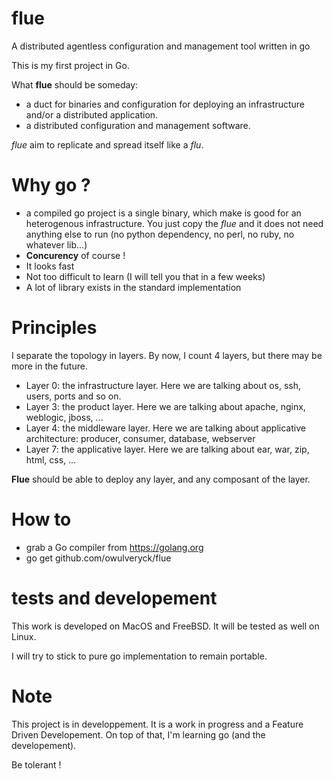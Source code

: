 # flue
A distributed agentless configuration and management tool written in go

This is my first project in Go.

What **flue** should be someday:
- a duct for binaries and configuration for deploying an infrastructure and/or a distributed application.
- a distributed configuration and management software.

*flue* aim to replicate and spread itself like a *flu*.

# Why go ?

- a compiled go project is a single binary, which make is good for an heterogenous infrastructure. You just copy the *flue* and it does not need anything else to run (no python dependency, no perl, no ruby, no whatever lib...)
- **Concurency** of course !
- It looks fast
- Not too difficult to learn (I will tell you that in a few weeks)
- A lot of library exists in the standard implementation

# Principles

I separate the topology in layers.
By now, I count 4 layers, but there may be more in the future.
- Layer 0: the infrastructure layer. Here we are talking about os, ssh, users, ports and so on.
- Layer 3: the product layer. Here we are talking about apache, nginx, weblogic, jboss, ...
- Layer 4: the middleware layer. Here we are talking about applicative architecture: producer, consumer, database, webserver
- Layer 7: the applicative layer. Here we are talking about ear, war, zip, html, css, ...

**Flue** should be able to deploy any layer, and any composant of the layer.

# How to

* grab a Go compiler from https://golang.org
* go get github.com/owulveryck/flue

# tests and developement

This work is developed on MacOS and FreeBSD.
It will be tested as well on Linux.

I will try to stick to pure go implementation to remain portable.

# Note
This project is in developpement.
It is a work in progress and a Feature Driven Developement.
On top of that, I'm learning go (and the developement). 

Be tolerant !
